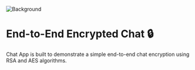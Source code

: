 ![Background](https://user-images.githubusercontent.com/55179845/162902635-e7a23844-4995-46dd-b59d-52b6a07e3183.png)

# End-to-End Encrypted Chat 🔒

Chat App is built to demonstrate a simple end-to-end chat encryption using RSA and AES algorithms.
